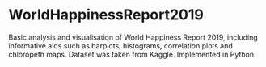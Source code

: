 # WorldHappinessReport2019
Basic analysis and visualisation of World Happiness Report 2019, including informative aids such as barplots, histograms, correlation plots and chloropeth maps.
Dataset was taken from Kaggle.
Implemented in Python.

